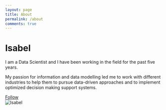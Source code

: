 ```yaml
---
layout: page
title: About
permalink: /about
comments: true
---
```


<div class="container">
	<div class="row">
		<div class="col-md-2"></div>
		<div class="col-md-8 col-md-offset-2">
			<div class="mainheading">
				<div class="row post-top-meta authorpage">
					<div class="col-md-10 col-xs-12">
						<h1>Isabel</h1>
						<span class="author-description"> I am a Data Scientist and I have been working in the field for the past five years.
							<p> My passion for information and data modelling led me to work with different industries to help them to pursue data-driven approaches and to implement optimized decision making support systems. </p>
						<div class="sociallinks"><a  target="_blank" href="https://www.facebook.com/"><i class="fa fa-facebook"></i></a> <span class="dot"></span> <a target="_blank" href="https://plus.google.com/s/wowthemesnet/top"><i class="fa fa-google-plus"></i></a></div>
						<a target="_blank" href="https://twitter.com/isaport" class="btn follow">Follow</a>
					</div>
					<div class="col-md-2 col-xs-12">
						<img class="author-thumb" src="https://media-exp1.licdn.com/dms/image/C4D03AQHQOC636bDn2Q/profile-displayphoto-shrink_200_200/0/1590134541720?e=1616025600&v=beta&t=eLk2nGHEIAOpMdwEFH7hs_XsbCjKbm51qwfy_OmOCV4" alt="Isabel">
					</div>
				</div>
			</div>
		</div>
	</div>
</div>

